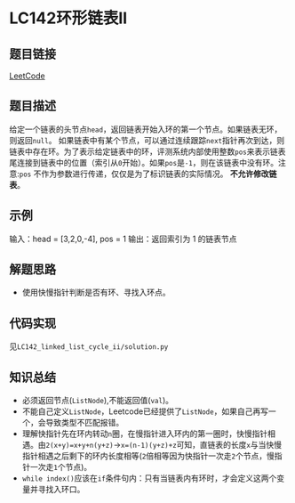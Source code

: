 # LC142环形链表II
## 题目链接
[LeetCode](https://leetcode.cn/problems/linked-list-cycle-ii/)
## 题目描述
给定一个链表的头节点`head`，返回链表开始入环的第一个节点。如果链表无环，则返回`null`。
如果链表中有某个节点，可以通过连续跟踪`next`指针再次到达，则链表中存在环。为了表示给定链表中的环，评测系统内部使用整数`pos`来表示链表尾连接到链表中的位置（索引从`0`开始）。如果`pos`是`-1`，则在该链表中没有环。注意:`pos` 不作为参数进行传递，仅仅是为了标识链表的实际情况。
**不允许修改链表**。
## 示例
输入：head = [3,2,0,-4], pos = 1
输出：返回索引为 1 的链表节点
## 解题思路
 - 使用快慢指针判断是否有环、寻找入环点。
## 代码实现
见`LC142_linked_list_cycle_ii/solution.py`
## 知识总结
 - 必须返回节点(`ListNode`),不能返回值(`val`)。
 - 不能自己定义`ListNode`，Leetcode已经提供了`ListNode`，如果自己再写一个，会导致类型不匹配报错。
 - 理解快指针先在环内转动`n`圈，在慢指针进入环内的第一圈时，快慢指针相遇。由`2(x+y)=x+y+n(y+z)`->`x=(n-1)(y+z)+z`可知，直链表的长度`x`与当快慢指针相遇之后剩下的环内长度相等(`2`倍相等因为快指针一次走`2`个节点，慢指针一次走`1`个节点)。
 - `while index()`应该在`if`条件句内：只有当链表内有环时，才会定义这两个变量并寻找入环口。
